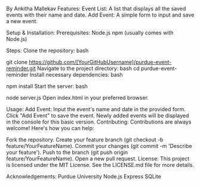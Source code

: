 By Ankitha Mallekav
Features:
Event List: A list that displays all the saved events with their name and date.
Add Event: A simple form to input and save a new event.

Setup & Installation:
Prerequisites:
Node.js
npm (usually comes with Node.js)


Steps:
Clone the repository:
bash

git clone https://github.com/[YourGitHubUsername]/purdue-event-reminder.git
Navigate to the project directory:
bash
cd purdue-event-reminder
Install necessary dependencies:
bash

npm install
Start the server:
bash

node server.js
Open index.html in your preferred browser.

Usage:
Add Event:
Input the event's name and date in the provided form.
Click "Add Event" to save the event.
Newly added events will be displayed in the console for this basic version.
Contributing:
Contributions are always welcome! Here's how you can help:

Fork the repository.
Create your feature branch (git checkout -b feature/YourFeatureName).
Commit your changes (git commit -m 'Describe your feature').
Push to the branch (git push origin feature/YourFeatureName).
Open a new pull request.
License:
This project is licensed under the MIT License. See the LICENSE.md file for more details.

Acknowledgements:
Purdue University
Node.js
Express
SQLite
